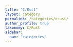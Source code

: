 ```yaml
---
title: "C/Rust"
layout: category
permalink: /categories/crust/
author_profile: true
taxonomy: C/Rust
sidebar:
  nav: "categories"
---
```

